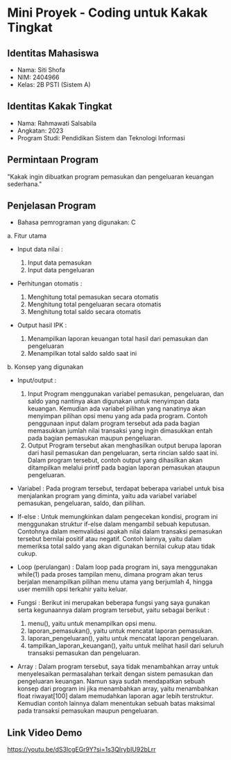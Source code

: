 # Mini Proyek - Coding untuk Kakak Tingkat
## Identitas Mahasiswa
- Nama: Siti Shofa
- NIM: 2404966
- Kelas: 2B PSTI (Sistem A)

## Identitas Kakak Tingkat
- Nama: Rahmawati Salsabila
- Angkatan: 2023
- Program Studi: Pendidikan Sistem dan Teknologi Informasi

## Permintaan Program
  "Kakak ingin dibuatkan program pemasukan dan pengeluaran keuangan sederhana."

## Penjelasan Program
- Bahasa pemrograman yang digunakan: C

a. Fitur utama
 - Input data nilai :
   1. Input data pemasukan
   2. Input data pengeluaran
      
 - Perhitungan otomatis :
   1. Menghitung total pemasukan secara otomatis
   2. Menghitung total pengeluaran secara otomatis
   3. Menghitung total saldo secara otomatis
      
 - Output hasil IPK :
   1. Menampilkan laporan keuangan total hasil dari pemasukan dan pengeluaran
   2. Menampilkan total saldo saldo saat ini
   

b. Konsep yang digunakan
 - Input/output :
   1. Input
      Program menggunakan variabel pemasukan, pengeluaran, dan saldo yang nantinya akan digunakan untuk menyimpan data keuangan. Kemudian ada variabel pilihan yang nanatinya akan menyimpan pilihan opsi menu yang ada pada program. Contoh penggunaan input dalam program tersebut ada pada bagian memasukkan jumlah nilai transaksi yang ingin dimasukkan entah pada bagian pemasukan maupun pengeluaran.
   2. Output
      Program tersebut akan menghasilkan output berupa laporan dari hasil pemasukan dan pengeluaran, serta rincian saldo saat ini. Dalam program tersebut, contoh output yang dihasilkan akan ditampilkan melalui printf pada bagian laporan pemasukan ataupun pengeluaran.
 
 - Variabel :
   Pada program tersebut, terdapat beberapa variabel untuk bisa menjalankan program yang diminta, yaitu ada variabel variabel pemasukan, pengeluaran, saldo, dan pilihan.
   
 - If-else :
   Untuk memungkinkan dalam pengecekan kondisi, program ini menggunakan struktur if-else dalam mengambil sebuah keputusan. Contohnya dalam memvalidasi apakah nilai dalam transaksi pemasukan tersebut bernilai positif atau negatif. Contoh lainnya, yaitu dalam memeriksa total saldo yang akan digunakan bernilai cukup atau tidak cukup.
   
 - Loop (perulangan) :
   Dalam loop pada program ini, saya menggunakan while(1) pada proses tampilan menu, dimana program akan terus berjalan menampilkan pilihan menu utama yang berjumlah 4, hingga user memilih opsi terkahir yaitu keluar.
   
- Fungsi :
  Berikut ini merupakan beberapa fungsi yang saya gunakan serta kegunaannya dalam program tersebut, yaitu sebagai berikut :
  1. menu(), yaitu untuk menampilkan opsi menu.
  2. laporan_pemasukan(), yaitu untuk mencatat laporan pemasukan.
  3. laporan_pengeluaran(), yaitu untuk mencatat laporan pengeluaran.
  4. tampilkan_laporan_keuangan(), yaitu untuk melihat hasil dari seluruh transaksi pemasukan dan pengeluaran. 
  
- Array :
  Dalam program tersebut, saya tidak menambahkan array untuk menyelesaikan permasalahan terkait dengan sistem pemasukan dan pengeluaran keuangan. Namun saya sudah mendapatkan sebuah konsep dari program ini jika menambahkan array, yaitu menambahkan float riwayat[100] dalam memudahkan laporan agar lebih terstruktur. Kemudian contoh lainnya dalam menentukan sebuah batas maksimal pada transaksi pemasukan maupun pengeluaran.  

## Link Video Demo
https://youtu.be/dS3lcgEGr9Y?si=1s3QIrybIU92bLrr


